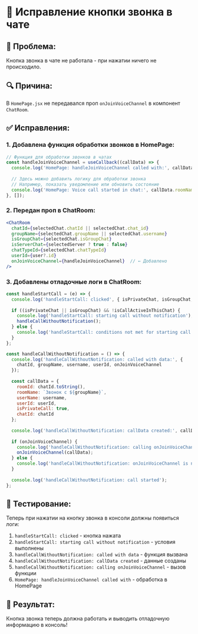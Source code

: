 # 🔧 Исправление кнопки звонка в чате

## 🐛 **Проблема:**
Кнопка звонка в чате не работала - при нажатии ничего не происходило.

## 🔍 **Причина:**
В `HomePage.jsx` не передавался проп `onJoinVoiceChannel` в компонент `ChatRoom`.

## ✅ **Исправления:**

### 1. **Добавлена функция обработки звонков в HomePage:**
```javascript
// Функция для обработки звонков в чатах
const handleJoinVoiceChannel = useCallback((callData) => {
  console.log('HomePage: handleJoinVoiceChannel called with:', callData);
  
  // Здесь можно добавить логику для обработки звонка
  // Например, показать уведомление или обновить состояние
  console.log('HomePage: Voice call started in chat:', callData.roomName);
}, []);
```

### 2. **Передан проп в ChatRoom:**
```jsx
<ChatRoom
  chatId={selectedChat.chatId || selectedChat.chat_id}
  groupName={selectedChat.groupName || selectedChat.username}
  isGroupChat={selectedChat.isGroupChat}
  isServerChat={selectedServer ? true : false}
  chatTypeId={selectedChat.chatTypeId}
  userId={user?.id}
  onJoinVoiceChannel={handleJoinVoiceChannel}  // ← Добавлено
/>
```

### 3. **Добавлены отладочные логи в ChatRoom:**
```javascript
const handleStartCall = (e) => {
  console.log('handleStartCall: clicked', { isPrivateChat, isGroupChat, isCallActiveInThisChat, otherUserInCall });
  
  if ((isPrivateChat || isGroupChat) && !isCallActiveInThisChat) {
    console.log('handleStartCall: starting call without notification');
    handleCallWithoutNotification();
  } else {
    console.log('handleStartCall: conditions not met for starting call');
  }
};

const handleCallWithoutNotification = () => {
  console.log('handleCallWithoutNotification: called with data:', { 
    chatId, groupName, username, userId, onJoinVoiceChannel 
  });
  
  const callData = {
    roomId: chatId.toString(),
    roomName: `Звонок с ${groupName}`,
    userName: username,
    userId: userId,
    isPrivateCall: true,
    chatId: chatId
  };
  
  console.log('handleCallWithoutNotification: callData created:', callData);
  
  if (onJoinVoiceChannel) {
    console.log('handleCallWithoutNotification: calling onJoinVoiceChannel');
    onJoinVoiceChannel(callData);
  } else {
    console.log('handleCallWithoutNotification: onJoinVoiceChannel is not available');
  }
  
  console.log('handleCallWithoutNotification: call started');
};
```

## 🧪 **Тестирование:**

Теперь при нажатии на кнопку звонка в консоли должны появиться логи:
1. `handleStartCall: clicked` - кнопка нажата
2. `handleStartCall: starting call without notification` - условия выполнены
3. `handleCallWithoutNotification: called with data` - функция вызвана
4. `handleCallWithoutNotification: callData created` - данные созданы
5. `handleCallWithoutNotification: calling onJoinVoiceChannel` - вызов функции
6. `HomePage: handleJoinVoiceChannel called with` - обработка в HomePage

## 🚀 **Результат:**
Кнопка звонка теперь должна работать и выводить отладочную информацию в консоль!


